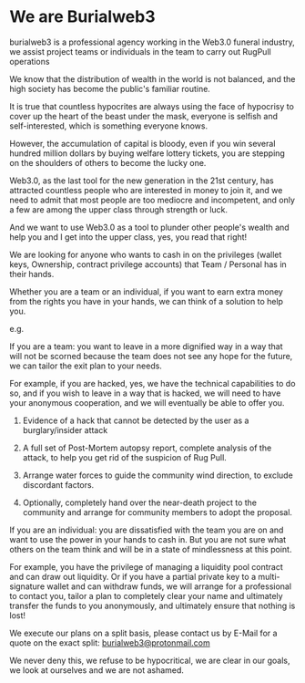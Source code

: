 # We are Burialweb3

burialweb3 is a professional agency working in the Web3.0 funeral industry, we assist project teams or individuals in the team to carry out RugPull operations

We know that the distribution of wealth in the world is not balanced, and the high society has become the public's familiar routine.

It is true that countless hypocrites are always using the face of hypocrisy to cover up the heart of the beast under the mask, everyone is selfish and self-interested, which is something everyone knows.

However, the accumulation of capital is bloody, even if you win several hundred million dollars by buying welfare lottery tickets, you are stepping on the shoulders of others to become the lucky one.

Web3.0, as the last tool for the new generation in the 21st century, has attracted countless people who are interested in money to join it, and we need to admit that most people are too mediocre and incompetent, and only a few are among the upper class through strength or luck.

And we want to use Web3.0 as a tool to plunder other people's wealth and help you and I get into the upper class, yes, you read that right!

We are looking for anyone who wants to cash in on the privileges (wallet keys, Ownership, contract privilege accounts) that Team / Personal has in their hands.

Whether you are a team or an individual, if you want to earn extra money from the rights you have in your hands, we can think of a solution to help you.

e.g.

If you are a team: you want to leave in a more dignified way in a way that will not be scorned because the team does not see any hope for the future, we can tailor the exit plan to your needs.

For example, if you are hacked, yes, we have the technical capabilities to do so, and if you wish to leave in a way that is hacked, we will need to have your anonymous cooperation, and we will eventually be able to offer you.

1) Evidence of a hack that cannot be detected by the user as a burglary/insider attack

2) A full set of Post-Mortem autopsy report, complete analysis of the attack, to help you get rid of the suspicion of Rug Pull.

3) Arrange water forces to guide the community wind direction, to exclude discordant factors.

4) Optionally, completely hand over the near-death project to the community and arrange for community members to adopt the proposal.

If you are an individual: you are dissatisfied with the team you are on and want to use the power in your hands to cash in. But you are not sure what others on the team think and will be in a state of mindlessness at this point.

For example, you have the privilege of managing a liquidity pool contract and can draw out liquidity. Or if you have a partial private key to a multi-signature wallet and can withdraw funds, we will arrange for a professional to contact you, tailor a plan to completely clear your name and ultimately transfer the funds to you anonymously, and ultimately ensure that nothing is lost!

We execute our plans on a split basis, please contact us by E-Mail for a quote on the exact split: burialweb3@protonmail.com

We never deny this, we refuse to be hypocritical, we are clear in our goals, we look at ourselves and we are not ashamed.
